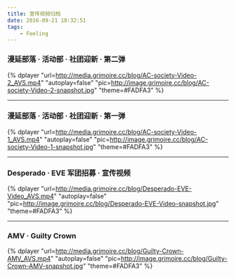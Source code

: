 ```yaml
---
title: 宣传视频归档
date: 2016-09-21 18:32:51
tags: 
    - Feeling
---
```


### 漫延部落 · 活动部 · 社团迎新 · 第二弹

{% dplayer "url=http://media.grimoire.cc/blog/AC-society-Video-2_AVS.mp4"  "autoplay=false" "pic=http://image.grimoire.cc/blog/AC-society-Video-2-snapshot.jpg" "theme=#FADFA3" %}

- - -

### 漫延部落 · 活动部 · 社团迎新 · 第一弹

{% dplayer "url=http://media.grimoire.cc/blog/AC-society-Video-1_AVS.mp4"  "autoplay=false" "pic=http://image.grimoire.cc/blog/AC-society-Video-1-snapshot.jpg" "theme=#FADFA3" %}

- - -

### Desperado · EVE 军团招募 · 宣传视频

{% dplayer "url=http://media.grimoire.cc/blog/Desperado-EVE-Video_AVS.mp4"  "autoplay=false" "pic=http://image.grimoire.cc/blog/Desperado-EVE-Video-snapshot.jpg" "theme=#FADFA3" %}

- - -

### AMV · Guilty Crown

{% dplayer "url=http://media.grimoire.cc/blog/Guilty-Crown-AMV_AVS.mp4"  "autoplay=false" "pic=http://image.grimoire.cc/blog/Guilty-Crown-AMV-snapshot.jpg" "theme=#FADFA3" %}